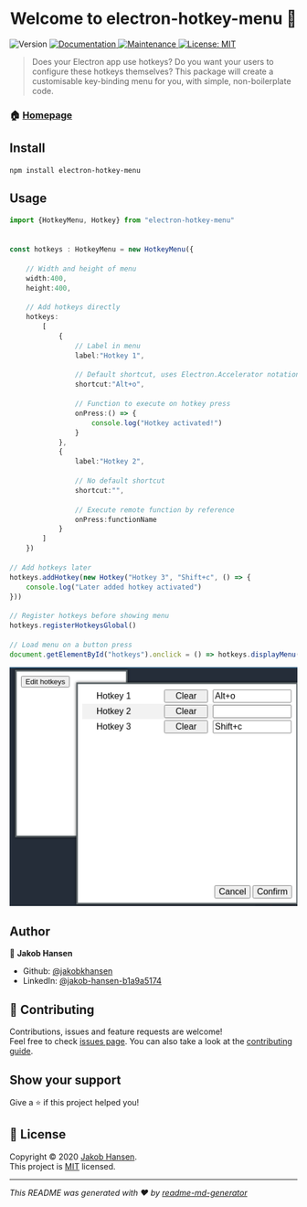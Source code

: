 <h1 align="center">Welcome to electron-hotkey-menu 👋</h1>
<p>
  <img alt="Version" src="https://img.shields.io/badge/version-1.0.0-blue.svg?cacheSeconds=2592000" />
  <a href="https://github.com/jakobkhansen/electron-hotkey-menu#readme" target="_blank">
    <img alt="Documentation" src="https://img.shields.io/badge/documentation-yes-brightgreen.svg" />
  </a>
  <a href="https://github.com/jakobkhansen/electron-hotkey-menu/graphs/commit-activity" target="_blank">
    <img alt="Maintenance" src="https://img.shields.io/badge/Maintained%3F-yes-green.svg" />
  </a>
  <a href="https://github.com/jakobkhansen/electron-hotkey-menu/blob/master/LICENSE" target="_blank">
    <img alt="License: MIT" src="https://img.shields.io/github/license/jakobkhansen/electron-hotkey-menu" />
  </a>
</p>

> Does your Electron app use hotkeys? Do you want your users to configure these hotkeys themselves? This package will create a customisable key-binding menu for you, with simple, non-boilerplate code.

### 🏠 [Homepage](https://github.com/jakobkhansen/electron-hotkey-menu#readme)

## Install

```
npm install electron-hotkey-menu
```

## Usage

```typescript
import {HotkeyMenu, Hotkey} from "electron-hotkey-menu"


const hotkeys : HotkeyMenu = new HotkeyMenu({

    // Width and height of menu
    width:400,
    height:400,
    
    // Add hotkeys directly
    hotkeys:
        [
            {
                // Label in menu
                label:"Hotkey 1",

                // Default shortcut, uses Electron.Accelerator notation
                shortcut:"Alt+o",

                // Function to execute on hotkey press
                onPress:() => {
                    console.log("Hotkey activated!")
                }
            },
            {
                label:"Hotkey 2",

                // No default shortcut
                shortcut:"",

                // Execute remote function by reference
                onPress:functionName
            }
        ]
    })

// Add hotkeys later
hotkeys.addHotkey(new Hotkey("Hotkey 3", "Shift+c", () => {
    console.log("Later added hotkey activated")
}))

// Register hotkeys before showing menu
hotkeys.registerHotkeysGlobal()

// Load menu on a button press
document.getElementById("hotkeys").onclick = () => hotkeys.displayMenu()
```
![alt text](https://github.com/jakobkhansen/electron-hotkey-menu/blob/master/images/menu.png?raw=true)
## Author

👤 **Jakob Hansen**

* Github: [@jakobkhansen](https://github.com/jakobkhansen)
* LinkedIn: [@jakob-hansen-b1a9a5174](https://linkedin.com/in/jakob-hansen-b1a9a5174)

## 🤝 Contributing

Contributions, issues and feature requests are welcome!<br />Feel free to check [issues page](https://github.com/jakobkhansen/electron-hotkey-menu/issues). You can also take a look at the [contributing guide](https://github.com/jakobkhansen/electron-hotkey-menu/blob/master/CONTRIBUTING.md).

## Show your support

Give a ⭐️ if this project helped you!

## 📝 License

Copyright © 2020 [Jakob Hansen](https://github.com/jakobkhansen).<br />
This project is [MIT](https://github.com/jakobkhansen/electron-hotkey-menu/blob/master/LICENSE) licensed.

***
_This README was generated with ❤️ by [readme-md-generator](https://github.com/kefranabg/readme-md-generator)_
